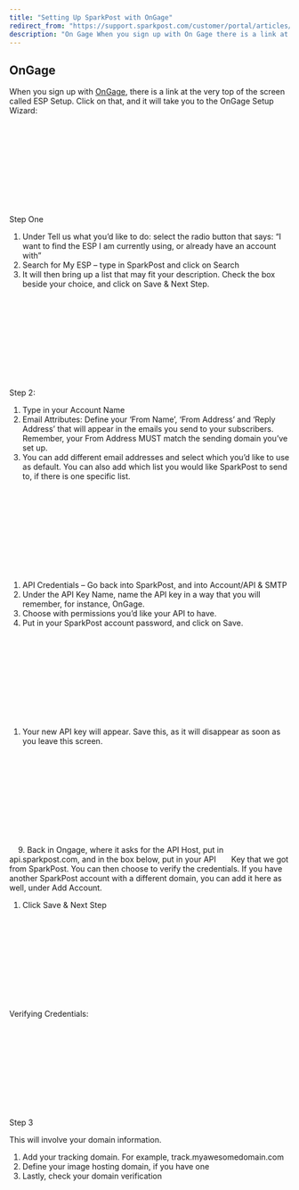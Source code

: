 ```yaml
---
title: "Setting Up SparkPost with OnGage"
redirect_from: "https://support.sparkpost.com/customer/portal/articles/2032504-setting-up-sparkpost-with-ongage"
description: "On Gage When you sign up with On Gage there is a link at the very top of the screen called ESP Setup Click on that and it will take you to the On Gage Setup Wizard Step One Under Tell us what you’d like to do select the radio..."
---
```


## OnGage

When you sign up with [OnGage](http://www.ongage.com), there is a link at the very top of the screen called ESP Setup. Click on that, and it will take you to the OnGage Setup Wizard:

![](webkit-fake-url://90a26eb6-d5eb-4e13-9228-bab827d92eb7/application.pdf)

Step One

1.  Under Tell us what you’d like to do: select the radio button that says: “I want to find the ESP I am currently using, or already have an account with”
2.  Search for My ESP – type in SparkPost and click on Search
3.  It will then bring up a list that may fit your description. Check the box beside your choice, and click on Save & Next Step.

![](webkit-fake-url://b97a75ca-19df-439a-95ba-58543e653b0c/application.pdf)

Step 2:

1.  Type in your Account Name
2.  Email Attributes: Define your ‘From Name’, ‘From Address’ and ‘Reply Address’ that will appear in the emails you send to your subscribers. Remember, your From Address MUST match the sending domain you’ve set up. 
3.  You can add different email addresses and select which you’d like to use as default. You can also add which list you would like SparkPost to send to, if there is one specific list.

![](webkit-fake-url://92b622a7-2b3e-4815-93f7-6bc4f8f42d1a/application.pdf)

1.  API Credentials – Go back into SparkPost, and into Account/API & SMTP
2.  Under the API Key Name, name the API key in a way that you will remember, for instance, OnGage.
3.  Choose with permissions you’d like your API to have.
4.  Put in your SparkPost account password, and click on Save.

![](webkit-fake-url://ac542767-8596-4bfd-ac6d-d26bc3e8728f/application.pdf)

1.  Your new API key will appear. Save this, as it will disappear as soon as you leave this screen.

![](webkit-fake-url://5b489ba1-b18d-4365-9543-86a1d48aa924/application.pdf)

    9\. Back in Ongage, where it asks for the API Host, put in api.sparkpost.com, and in the box below, put in your API       Key that we got from SparkPost. You can then choose to verify the credentials. If you have another SparkPost account with a different domain, you can add it here as well, under Add Account. 

1.  Click Save & Next Step

![](webkit-fake-url://79d28320-d624-4c99-bd28-9ecafc18be03/application.pdf)

Verifying Credentials:

![](webkit-fake-url://4c75948e-2fe6-41de-9b17-1f55e6affa11/application.pdf)

Step 3

This will involve your domain information.

1.  Add your tracking domain. For example, track.myawesomedomain.com
2.  Define your image hosting domain, if you have one
3.  Lastly, check your domain verification

![](webkit-fake-url://65cb997d-d19a-41da-8a4f-50a95aa2cceb/application.pdf)